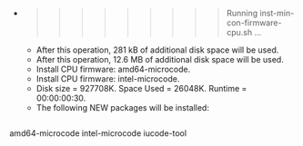 * >>>>>>>>> Running inst-min-con-firmware-cpu.sh ...
  * After this operation, 281 kB of additional disk space will be used.
  * After this operation, 12.6 MB of additional disk space will be used.
  * Install CPU firmware: amd64-microcode.
  * Install CPU firmware: intel-microcode.
  * Disk size = 927708K. Space Used = 26048K. Runtime = 00:00:00:30.
  * The following NEW packages will be installed:
  ```bash
amd64-microcode intel-microcode iucode-tool
  ```
